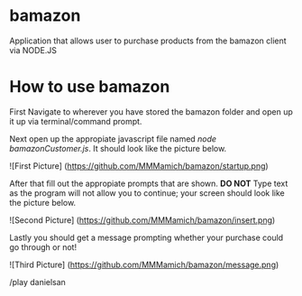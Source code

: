 # bamazon
Application that allows user to purchase products from the bamazon client via NODE.JS

# How to use bamazon

First Navigate to wherever you have stored the bamazon folder and open up it up via terminal/command prompt.

Next open up the appropiate javascript file named *node bamazonCustomer.js*.  It should look like the picture 
below.

![First Picture]
(https://github.com/MMMamich/bamazon/startup.png)

After that fill out the appropiate prompts that are shown.  __DO NOT__ Type text as the program will not allow
you to continue; your screen should look like the picture below.

![Second Picture]
(https://github.com/MMMamich/bamazon/insert.png)


Lastly you should get a message prompting whether your purchase could go through or not!

![Third Picture]
(https://github.com/MMMamich/bamazon/message.png)

/play danielsan
